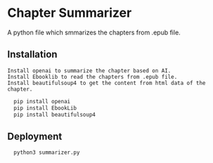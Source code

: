 
# Chapter Summarizer

A python file which smmarizes the chapters from .epub file.


## Installation

    Install openai to summarize the chapter based on AI.
    Install Ebooklib to read the chapters from .epub file.
    Install beautifulsoup4 to get the content from html data of the chapter.
    
    
```bash
  pip install openai
  pip install EbookLib
  pip install beautifulsoup4 
```
    
## Deployment



```bash
  python3 summarizer.py
```
     